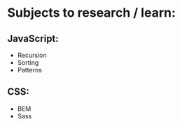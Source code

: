 # Subjects to research / learn:

## JavaScript:
- Recursion
- Sorting
- Patterns

## CSS:
- BEM
- Sass